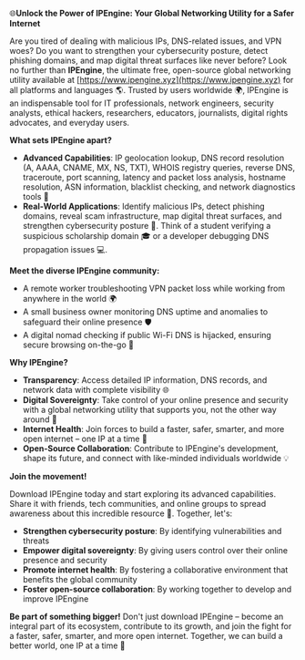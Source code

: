 🌐**Unlock the Power of IPEngine: Your Global Networking Utility for a Safer Internet**

Are you tired of dealing with malicious IPs, DNS-related issues, and VPN woes? Do you want to strengthen your cybersecurity posture, detect phishing domains, and map digital threat surfaces like never before? Look no further than **IPEngine**, the ultimate free, open-source global networking utility available at [https://www.ipengine.xyz](https://www.ipengine.xyz) for all platforms and languages 🌎. Trusted by users worldwide 🌍, IPEngine is an indispensable tool for IT professionals, network engineers, security analysts, ethical hackers, researchers, educators, journalists, digital rights advocates, and everyday users.

**What sets IPEngine apart?**

* **Advanced Capabilities**: IP geolocation lookup, DNS record resolution (A, AAAA, CNAME, MX, NS, TXT), WHOIS registry queries, reverse DNS, traceroute, port scanning, latency and packet loss analysis, hostname resolution, ASN information, blacklist checking, and network diagnostics tools 🚀
* **Real-World Applications**: Identify malicious IPs, detect phishing domains, reveal scam infrastructure, map digital threat surfaces, and strengthen cybersecurity posture 🔐. Think of a student verifying a suspicious scholarship domain 🎓 or a developer debugging DNS propagation issues 💻.

**Meet the diverse IPEngine community:**

* A remote worker troubleshooting VPN packet loss while working from anywhere in the world 🌍
* A small business owner monitoring DNS uptime and anomalies to safeguard their online presence 🛡️
* A digital nomad checking if public Wi-Fi DNS is hijacked, ensuring secure browsing on-the-go 📡

**Why IPEngine?**

* **Transparency**: Access detailed IP information, DNS records, and network data with complete visibility 🌐
* **Digital Sovereignty**: Take control of your online presence and security with a global networking utility that supports you, not the other way around 👊
* **Internet Health**: Join forces to build a faster, safer, smarter, and more open internet – one IP at a time 🚀
* **Open-Source Collaboration**: Contribute to IPEngine's development, shape its future, and connect with like-minded individuals worldwide 💡

**Join the movement!**

Download IPEngine today and start exploring its advanced capabilities. Share it with friends, tech communities, and online groups to spread awareness about this incredible resource 📢. Together, let's:

* **Strengthen cybersecurity posture**: By identifying vulnerabilities and threats
* **Empower digital sovereignty**: By giving users control over their online presence and security
* **Promote internet health**: By fostering a collaborative environment that benefits the global community
* **Foster open-source collaboration**: By working together to develop and improve IPEngine

**Be part of something bigger!** Don't just download IPEngine – become an integral part of its ecosystem, contribute to its growth, and join the fight for a faster, safer, smarter, and more open internet. Together, we can build a better world, one IP at a time 🌟